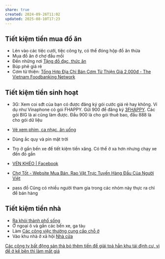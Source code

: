 ```yaml
---
share: true
created: 2024-09-26T11:02
updated: 2025-08-10T17:23
---
```

## Tiết kiệm tiền mua đồ ăn
- Lẻn vào các tiệc cưới, tiệc công ty, có thể đóng hộp đồ ăn thừa 
- Mua đồ ăn ở chợ đầu mối
- Đến những nơi [Tặng đồ đạc, thức ăn](../Qu%C3%A0%20t%E1%BA%B7ng/T%E1%BA%B7ng%20%C4%91%E1%BB%93%20%C4%91%E1%BA%A1c,%20th%E1%BB%A9c%20%C4%83n.md)
- Búp phê giá rẻ
- Cơm từ thiện: [Tổng Hợp Địa Chỉ Bán Cơm Từ Thiện Giá 2,000đ - The Vietnam Foodbanking Network](https://foodbankvietnam.com/tong-hop-dia-chi-ban-com-tu-thien-gia-2000d/)

## Tiết kiệm tiền sinh hoạt
- 3G: Xem coi sđt của bạn có được đăng ký gói cước giá rẻ hay không. Ví dụ như Vinaphone có gói FHAPPY. Gửi 900 để đăng ký [3FHAPPY](https://digishop.vnpt.vn/di-dong/3fhappy/326). Các gói BIG là ai cũng làm được. Đầu 900 là cho gói thuê bao, đầu 888 là cho gói dữ liệu
- [Vé xem phim, ca nhạc, ăn uống](../Qu%C3%A0%20t%E1%BA%B7ng/Phi%E1%BA%BFu%20gi%E1%BA%A3m%20gi%C3%A1%20(voucher)/V%C3%A9%20xem%20phim,%20ca%20nh%E1%BA%A1c,%20%C4%83n%20u%E1%BB%91ng.md)
- Dùng ắc quy và pin mặt trời
- Trọ ở gần bến xe để tiết kiệm tiền xăng. Có thể ở xa hơn nhưng chạy xe đến đó gần

- [VÉN KHÉO \| Facebook](https://www.facebook.com/groups/1658624727884777/?action_source=group_mall_recommendation_affordance)
- [Chợ Tốt - Website Mua Bán, Rao Vặt Trực Tuyến Hàng Đầu Của Người Việt](https://www.chotot.com/)
- pass đồ
Cũng có nhiều người tham gia trong các nhóm này thực ra chỉ để bán hàng

## Tiết kiệm tiền nhà
- [Ra khỏi thành phố sống](../../%F0%9F%93%90D%E1%BB%B1%20%C3%A1n/Gi%C3%BAp%20nhau%20tho%C3%A1t%20n%E1%BB%A3/T%C3%A0i%20li%E1%BB%87u/Ni%E1%BB%81m%20tin/Ra%20kh%E1%BB%8Fi%20th%C3%A0nh%20ph%E1%BB%91%20s%E1%BB%91ng.md)
- Ở ngoại ô và gần các bến xe, ga tàu
- Làm [Các công việc thường cung cấp chỗ ở](./C%C3%A1c%20c%C3%B4ng%20vi%E1%BB%87c%20th%C6%B0%E1%BB%9Dng%20cung%20c%E1%BA%A5p%20ch%E1%BB%97%20%E1%BB%9F.md)
- Vào khu nhà ở xã hội
[Nhà cửa](./Nh%C3%A0%20c%E1%BB%ADa.md)

[Các công ty bất động sản thà bỏ thêm tiền để giải toả hẳn khu tái định cư, vì để ở kế bên thì làm mất giá](../../%E2%9A%A1Hi%E1%BB%83u%20bi%E1%BA%BFt%20s%C3%A2u/T%E1%BB%95%20ch%E1%BB%A9c%20t%C3%A0i%20ch%C3%ADnh/C%C3%A1c%20c%C3%B4ng%20ty%20b%E1%BA%A5t%20%C4%91%E1%BB%99ng%20s%E1%BA%A3n%20th%C3%A0%20b%E1%BB%8F%20th%C3%AAm%20ti%E1%BB%81n%20%C4%91%E1%BB%83%20gi%E1%BA%A3i%20to%E1%BA%A3%20h%E1%BA%B3n%20khu%20t%C3%A1i%20%C4%91%E1%BB%8Bnh%20c%C6%B0,%20v%C3%AC%20%C4%91%E1%BB%83%20%E1%BB%9F%20k%E1%BA%BF%20b%C3%AAn%20th%C3%AC%20l%C3%A0m%20m%E1%BA%A5t%20gi%C3%A1.md)
